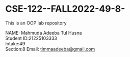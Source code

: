 # CSE-122--FALL2022-49-8-
This is an OOP lab repository               

NAME: Mahmuda Adeeba Tul Husna               
Student ID:21225103333              
Intake:49              
Section:8 
Email: timmaadeeba@gmail.com 
